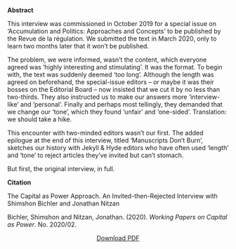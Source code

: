 <b>Abstract</b>

This interview was commissioned in October 2019 for a special issue on ‘Accumulation and Politics: Approaches and Concepts’ to be published by the Revue de la régulation. We submitted the text in March 2020, only to learn two months later that it won’t be published.

The problem, we were informed, wasn’t the content, which everyone agreed was ‘highly interesting and stimulating’. It was the format. To begin with, the text was suddenly deemed ‘too long’. Although the length was agreed on beforehand, the special-issue editors – or maybe it was their bosses on the Editorial Board – now insisted that we cut it by no less than two-thirds. They also instructed us to make our answers more ‘interview-like’ and ‘personal’. Finally and perhaps most tellingly, they demanded that we change our ‘tone’, which they found ‘unfair’ and ‘one-sided’. Translation: we should take a hike.

This encounter with two-minded editors wasn’t our first. The added epilogue at the end of this interview, titled ‘Manuscripts Don’t Burn’, sketches our history with Jekyll & Hyde editors who have often used ‘length’ and ‘tone’ to reject articles they’ve invited but can’t stomach.

But first, the original interview, in full.

<b>Citation</b>

The Capital as Power Approach. An Invited-then-Rejected Interview with Shimshon Bichler and Jonathan Nitzan

Bichler, Shimshon and Nitzan, Jonathan. (2020). <i>Working Papers on Capital as Power</i>. No. 2020/02. 


<div style="text-align:center">
<a href="https://capitalaspower.com/wp-content/uploads/2020/06/20200600_bn_the_casp_approach_invited_then_rejected_interview_plus_epilogue.pdf">Download PDF</a>
</div>


